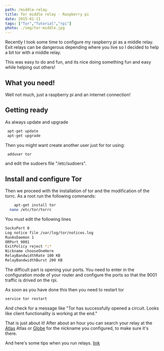```yaml
---
path: /middle-relay
title: Tor middle relay - Raspberry pi
date: 2015-01-11
tags: ["Tor","Tutorial","rpi"]
photo: ./img/tor-middle.jpg
---
```


Recently I took some time to configure my raspberry pi as a middle relay. Exit relays can be dangerous depending where you live so I decided to help a bit tor with a middle relay.

This was easy to do and fun, and its nice doing something fun and easy while helping out others!

## What you need!

Well not much, just a raspberry pi and an internet connection!

## Getting ready

As always update and upgrade

```bash
 apt-get update
 apt-get upgrade
```

Then you might want create another user just for tor using:

```bash
 adduser tor
```
and edit the sudoers file "/etc/sudoers".


## Install and configure Tor

Then we proceed with the installation of tor and the modification of the torrc. As a root run the following commands:

```bash
	apt-get install tor
  nano /etc/tor/torrc
```

You must edit the following lines

```bash
SocksPort 0
Log notice file /var/log/tor/notices.log
RunAsDaemon 1
ORPort 9001
ExitPolicy reject *:*
Nickname chooseOneHere
RelayBandwidthRate 100 KB
RelayBandwidthBurst 200 KB
```

The difficult part is opening your ports. You need to enter in the configuration mode of your router and configure the ports so that the 9001 traffic is drived on the rpi.

As soon as you have done this then you need to restart tor

```bash
service tor restart
```

And check for a message like "Tor has successfully opened a circuit. Looks like client functionality is working at the end."

That is just about it! After about an hour you can search your relay at the [Atlas](https://atlas.torproject.org/) Atlas or [Globe](https://globe.torproject.org/) for the nickname you configured, to make sure it's there.


And here's some tips when you run relays. [link](https://www.torproject.org/docs/tor-relay-debian.html.en#after)
